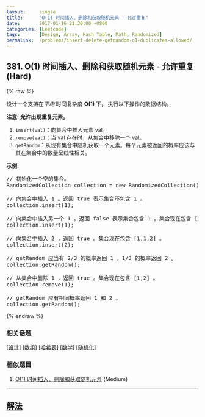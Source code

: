 ```yaml
---
layout:     single
title:      "O(1) 时间插入、删除和获取随机元素 - 允许重复"
date:       2017-01-16 21:30:00 +0800
categories: [Leetcode]
tags:       [Design, Array, Hash Table, Math, Randomized]
permalink:  /problems/insert-delete-getrandom-o1-duplicates-allowed/
---
```


## 381. O(1) 时间插入、删除和获取随机元素 - 允许重复 (Hard)

{% raw %}

<p>设计一个支持在<em>平均&nbsp;</em>时间复杂度&nbsp;<strong>O(1)&nbsp;</strong>下<strong>，&nbsp;</strong>执行以下操作的数据结构。</p>

<p><strong>注意: 允许出现重复元素。</strong></p>

<ol>
	<li><code>insert(val)</code>：向集合中插入元素 val。</li>
	<li><code>remove(val)</code>：当 val 存在时，从集合中移除一个 val。</li>
	<li><code>getRandom</code>：从现有集合中随机获取一个元素。每个元素被返回的概率应该与其在集合中的数量呈线性相关。</li>
</ol>

<p><strong>示例:</strong></p>

<pre>// 初始化一个空的集合。
RandomizedCollection collection = new RandomizedCollection();

// 向集合中插入 1 。返回 true 表示集合不包含 1 。
collection.insert(1);

// 向集合中插入另一个 1 。返回 false 表示集合包含 1 。集合现在包含 [1,1] 。
collection.insert(1);

// 向集合中插入 2 ，返回 true 。集合现在包含 [1,1,2] 。
collection.insert(2);

// getRandom 应当有 2/3 的概率返回 1 ，1/3 的概率返回 2 。
collection.getRandom();

// 从集合中删除 1 ，返回 true 。集合现在包含 [1,2] 。
collection.remove(1);

// getRandom 应有相同概率返回 1 和 2 。
collection.getRandom();
</pre>

{% endraw %}

### 相关话题
  [[设计](https://github.com/awesee/leetcode/tree/main/tag/design/README.md)]
  [[数组](https://github.com/awesee/leetcode/tree/main/tag/array/README.md)]
  [[哈希表](https://github.com/awesee/leetcode/tree/main/tag/hash-table/README.md)]
  [[数学](https://github.com/awesee/leetcode/tree/main/tag/math/README.md)]
  [[随机化](https://github.com/awesee/leetcode/tree/main/tag/randomized/README.md)]

### 相似题目
  1. [O(1) 时间插入、删除和获取随机元素](/problems/insert-delete-getrandom-o1) (Medium)

---

## [解法](https://github.com/awesee/leetcode/tree/main/problems/insert-delete-getrandom-o1-duplicates-allowed)
